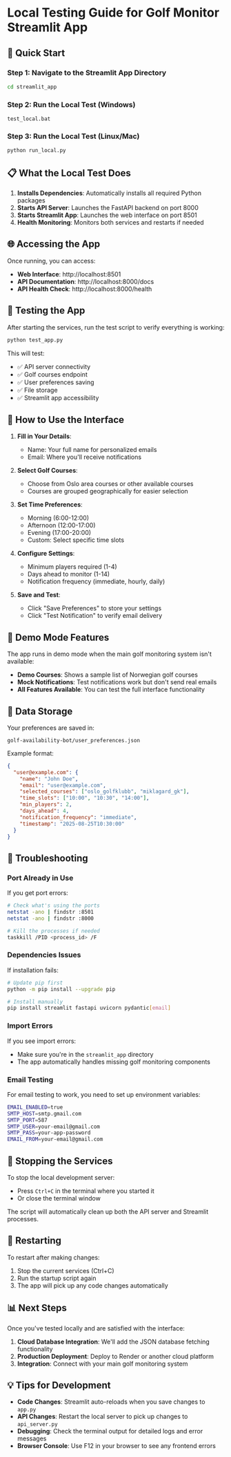 # Local Testing Guide for Golf Monitor Streamlit App

## 🚀 Quick Start

### Step 1: Navigate to the Streamlit App Directory
```bash
cd streamlit_app
```

### Step 2: Run the Local Test (Windows)
```batch
test_local.bat
```

### Step 3: Run the Local Test (Linux/Mac)
```bash
python run_local.py
```

## 📋 What the Local Test Does

1. **Installs Dependencies**: Automatically installs all required Python packages
2. **Starts API Server**: Launches the FastAPI backend on port 8000
3. **Starts Streamlit App**: Launches the web interface on port 8501
4. **Health Monitoring**: Monitors both services and restarts if needed

## 🌐 Accessing the App

Once running, you can access:

- **Web Interface**: http://localhost:8501
- **API Documentation**: http://localhost:8000/docs
- **API Health Check**: http://localhost:8000/health

## 🧪 Testing the App

After starting the services, run the test script to verify everything is working:

```bash
python test_app.py
```

This will test:
- ✅ API server connectivity
- ✅ Golf courses endpoint
- ✅ User preferences saving
- ✅ File storage
- ✅ Streamlit app accessibility

## 📝 How to Use the Interface

1. **Fill in Your Details**:
   - Name: Your full name for personalized emails
   - Email: Where you'll receive notifications

2. **Select Golf Courses**:
   - Choose from Oslo area courses or other available courses
   - Courses are grouped geographically for easier selection

3. **Set Time Preferences**:
   - Morning (6:00-12:00)
   - Afternoon (12:00-17:00)
   - Evening (17:00-20:00)
   - Custom: Select specific time slots

4. **Configure Settings**:
   - Minimum players required (1-4)
   - Days ahead to monitor (1-14)
   - Notification frequency (immediate, hourly, daily)

5. **Save and Test**:
   - Click "Save Preferences" to store your settings
   - Click "Test Notification" to verify email delivery

## 🎯 Demo Mode Features

The app runs in demo mode when the main golf monitoring system isn't available:

- **Demo Courses**: Shows a sample list of Norwegian golf courses
- **Mock Notifications**: Test notifications work but don't send real emails
- **All Features Available**: You can test the full interface functionality

## 📁 Data Storage

Your preferences are saved in:
```
golf-availability-bot/user_preferences.json
```

Example format:
```json
{
  "user@example.com": {
    "name": "John Doe",
    "email": "user@example.com",
    "selected_courses": ["oslo_golfklubb", "miklagard_gk"],
    "time_slots": ["10:00", "10:30", "14:00"],
    "min_players": 2,
    "days_ahead": 4,
    "notification_frequency": "immediate",
    "timestamp": "2025-08-25T10:30:00"
  }
}
```

## 🔧 Troubleshooting

### Port Already in Use
If you get port errors:
```bash
# Check what's using the ports
netstat -ano | findstr :8501
netstat -ano | findstr :8000

# Kill the processes if needed
taskkill /PID <process_id> /F
```

### Dependencies Issues
If installation fails:
```bash
# Update pip first
python -m pip install --upgrade pip

# Install manually
pip install streamlit fastapi uvicorn pydantic[email]
```

### Import Errors
If you see import errors:
- Make sure you're in the `streamlit_app` directory
- The app automatically handles missing golf monitoring components

### Email Testing
For email testing to work, you need to set up environment variables:
```bash
EMAIL_ENABLED=true
SMTP_HOST=smtp.gmail.com
SMTP_PORT=587
SMTP_USER=your-email@gmail.com
SMTP_PASS=your-app-password
EMAIL_FROM=your-email@gmail.com
```

## 🛑 Stopping the Services

To stop the local development server:
- Press `Ctrl+C` in the terminal where you started it
- Or close the terminal window

The script will automatically clean up both the API server and Streamlit processes.

## 🔄 Restarting

To restart after making changes:
1. Stop the current services (Ctrl+C)
2. Run the startup script again
3. The app will pick up any code changes automatically

## 📊 Next Steps

Once you've tested locally and are satisfied with the interface:

1. **Cloud Database Integration**: We'll add the JSON database fetching functionality
2. **Production Deployment**: Deploy to Render or another cloud platform
3. **Integration**: Connect with your main golf monitoring system

## 💡 Tips for Development

- **Code Changes**: Streamlit auto-reloads when you save changes to `app.py`
- **API Changes**: Restart the local server to pick up changes to `api_server.py`
- **Debugging**: Check the terminal output for detailed logs and error messages
- **Browser Console**: Use F12 in your browser to see any frontend errors
